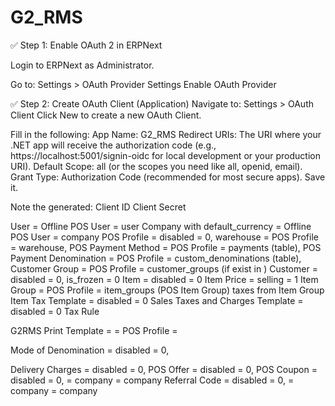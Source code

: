 # G2_RMS
✅ Step 1: Enable OAuth 2 in ERPNext

Login to ERPNext as Administrator.

Go to:
Settings > OAuth Provider Settings
Enable OAuth Provider

✅ Step 2: Create OAuth Client (Application)
Navigate to:
Settings > OAuth Client
Click New to create a new OAuth Client.

Fill in the following:
App Name: G2_RMS
Redirect URIs: The URI where your .NET app will receive the authorization code (e.g., https://localhost:5001/signin-oidc for local development or your production URI).
Default Scope: all (or the scopes you need like all, openid, email).
Grant Type: Authorization Code (recommended for most secure apps).
Save it.

Note the generated:
Client ID
Client Secret



User = Offline POS User = user
Company with default_currency = Offline POS User = company
POS Profile = disabled = 0,
warehouse = POS Profile = warehouse,
POS Payment Method = POS Profile = payments (table),
POS Payment Denomination = POS Profile = custom_denominations (table),
Customer Group = POS Profile = customer_groups (if exist in )
Customer = disabled = 0, is_frozen = 0
Item = disabled = 0
Item Price = selling = 1
Item Group = POS Profile = item_groups (POS Item Group) 
taxes from Item Group
Item Tax Template = disabled = 0
Sales Taxes and Charges Template = disabled = 0
Tax Rule

G2RMS Print Template = = POS Profile = 

Mode of Denomination = disabled = 0,


Delivery Charges = disabled = 0,
POS Offer = disabled = 0,
POS Coupon = disabled = 0, = company = company
Referral Code = disabled = 0, = company = company

